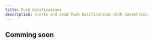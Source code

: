 ```yaml
---
title: Push Notifications
description: Create and send Push Notifications with Socketless.
---
```


## Comming soon
